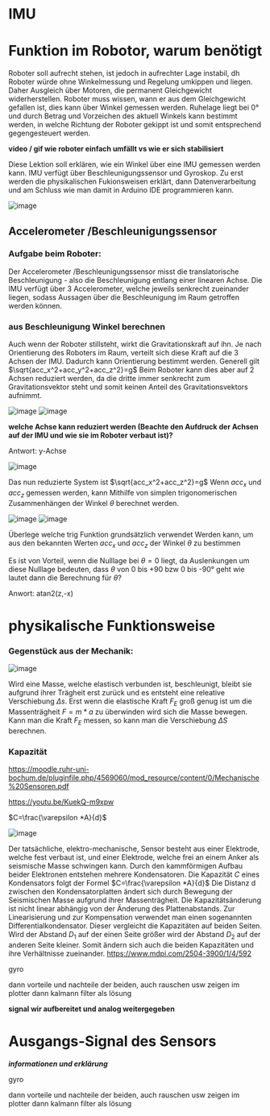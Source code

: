 # IMU

# Funktion im Robotor, warum benötigt

Roboter soll aufrecht stehen, ist jedoch in aufrechter Lage instabil, dh Roboter würde ohne Winkelmessung und Regelung umkippen und liegen. Daher Ausgleich über Motoren, die permanent Gleichgewicht widerherstellen. Roboter muss wissen, wann er aus dem Gleichgewicht gefallen ist, dies kann über Winkel gemessen werden. Ruhelage liegt bei 0° und durch Betrag und Vorzeichen des aktuell Winkels kann bestimmt werden, in welche Richtung der Roboter gekippt ist und somit entsprechend gegengesteuert werden.

**video / gif wie roboter einfach umfällt vs wie er sich stabilisiert**

Diese Lektion soll erklären, wie ein Winkel über eine IMU gemessen werden kann. IMU verfügt über Beschleunigungssensor und Gyroskop. Zu erst werden die physikalischen Fukionsweisen erklärt, dann Datenverarbeitung und am Schluss wie man damit in Arduino IDE programmieren kann.


![image](https://github.com/user-attachments/assets/c44f7af9-4e67-4d4b-81af-5215f1ecf454)


## Accelerometer /Beschleunigungssensor

### Aufgabe beim Roboter:

Der Accelerometer /Beschleunigungssensor misst die translatorische Beschleunigung - also die Beschleunigung entlang einer linearen Achse. Die IMU verfügt über 3 Accelerometer, welche jeweils senkrecht zueinander liegen, sodass Aussagen über die Beschleunigung im Raum getroffen werden können.

### aus Beschleunigung Winkel berechnen

Auch wenn der Roboter stillsteht, wirkt die Gravitationskraft auf ihn. Je nach Orientierung des Roboters im Raum, verteilt sich diese Kraft auf die 3 Achsen der IMU. Dadurch kann Orientierung bestimmt werden. Generell gilt $\sqrt{acc_x^2+acc_y^2+acc_z^2}=g$
Beim Roboter kann dies aber auf 2 Achsen reduziert werden, da die dritte immer senkrecht zum Gravitationsvektor steht und somit keinen Anteil des Gravitationsvektors aufnimmt.

![image](https://github.com/user-attachments/assets/0d127f20-096a-4870-a902-18886f3af49a)
![image](https://github.com/user-attachments/assets/6f01c241-544a-4805-9333-924c15c99b20)

**welche Achse kann reduziert werden (Beachte den Aufdruck der Achsen auf der IMU und wie sie im Roboter verbaut ist)?**

Antwort: y-Achse

![image](https://github.com/user-attachments/assets/1a6d81c9-1d3b-47fe-bd09-4da7b1181330)


Das nun reduzierte System ist $\sqrt{acc_x^2+acc_z^2}=g$
Wenn  $acc_x$ und $acc_z$ gemessen werden, kann Mithilfe von simplen trigonomerischen Zusammenhängen der Winkel $\theta$  berechnet werden.

![image](https://github.com/user-attachments/assets/ace00732-153f-469b-aea0-73f26330c709)
![image](https://github.com/user-attachments/assets/ce4f99a1-2da3-4e9b-abde-91d473c19b7a)

Überlege welche trig Funktion grundsätzlich verwendet Werden kann, um aus den bekannten Werten  $acc_x$ und $acc_z$ der Winkel $\theta$  zu bestimmen


Es ist von Vorteil, wenn die Nulllage bei $\theta=0$ liegt, da Auslenkungen um diese Nulllage bedeuten, dass $\theta$  von 0 bis +90 bzw 0 bis -90° geht
wie lautet dann die Berechnung für $\theta$?

Anwort: atan2(z,-x)



# physikalische Funktionsweise 
### Gegenstück aus der Mechanik:

![image](https://github.com/user-attachments/assets/9aa5b4c4-9f4c-4511-9e33-6236fc3883af)


Wird eine Masse, welche elastisch verbunden ist, beschleunigt, bleibt sie aufgrund ihrer Trägheit erst zurück und es entsteht eine releative Verschiebung $\Delta s$. Erst wenn die elastische Kraft $F_E$  groß genug ist um die Massenträgheit $F=m*a$  zu überwinden wird sich die Masse bewegen. Kann man die Kraft $F_E$  messen, so kann man die Verschiebung $\Delta S$ berechnen.


### Kapazität

https://moodle.ruhr-uni-bochum.de/pluginfile.php/4569060/mod_resource/content/0/Mechanische%20Sensoren.pdf

https://youtu.be/KuekQ-m9xpw



$C=\frac{\varepsilon  *A}{d}$

![image](https://github.com/user-attachments/assets/4ae052ca-bd89-4652-b14e-066fb791692f)

Der tatsächliche, elektro-mechanische, Sensor besteht aus einer Elektrode, welche fest verbaut ist, und einer Elektrode, welche frei an einem Anker als seismische Masse schwingen kann. Durch den kammförmigen Aufbau beider Elektronen entstehen mehrere Kondensatoren. Die Kapazität $C$ eines Kondensators folgt der Formel $C=\frac{\varepsilon  *A}{d}$
Die Distanz d zwischen den Kondensatorplatten ändert sich durch Bewegung der Seismischen Masse aufgrund ihrer Massenträgheit. 
Die Kapazitätsänderung ist nicht linear abhängig von der Änderung des
Plattenabstands. Zur Linearisierung und zur Kompensation verwendet man einen sogenannten Differentialkondensator. Dieser vergleicht die Kapazitäten auf beiden Seiten.  Wird der Abstand $D_1$  auf der einen Seite größer wird der Abstand $D_2$ auf der anderen Seite kleiner. Somit ändern sich auch die beiden Kapazitäten und ihre Verhältnisse zueinander. 
https://www.mdpi.com/2504-3900/1/4/592


gyro


dann vorteile und nachteile der beiden, auch rauschen usw zeigen im plotter
dann kalmann filter als lösung

**signal wir aufbereitet und analog weitergegeben**

# Ausgangs-Signal des Sensors

***informationen und erklärung***



gyro


dann vorteile und nachteile der beiden, auch rauschen usw zeigen im plotter
dann kalmann filter als lösung
